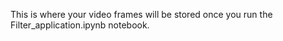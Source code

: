 This is where your video frames will be stored once you run the Filter_application.ipynb notebook. 
